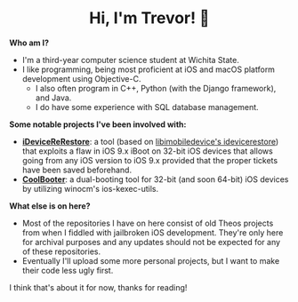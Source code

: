 <h1 align="center">Hi, I'm Trevor! 👋</h1>
<b>Who am I?</b>

- I'm a third-year computer science student at Wichita State. 
- I like programming, being most proficient at iOS and macOS platform development using Objective-C.
  - I also often program in C++, Python (with the Django framework), and Java.
  - I do have some experience with SQL database management.
  

<b>Some notable projects I've been involved with:</b>

- <b>[iDeviceReRestore](https://downgrade.party)</b>: a tool (based on [libimobiledevice's idevicerestore](https://github.com/libimobiledevice/idevicerestore)) that exploits a flaw in iOS 9.x iBoot on 32-bit iOS devices that allows going from any iOS version to iOS 9.x provided that the proper tickets have been saved beforehand.
- <b>[CoolBooter](https://coolbooter.com)</b>: a dual-booting tool for 32-bit (and soon 64-bit) iOS devices by utilizing winocm's ios-kexec-utils.

<b>What else is on here?</b>

- Most of the repositories I have on here consist of old Theos projects from when I fiddled with jailbroken iOS development. They're only here for archival purposes and any updates should not be expected for any of these repositories.
- Eventually I'll upload some more personal projects, but I want to make their code less ugly first.

I think that's about it for now, thanks for reading!


<!--
**Trsvsr/Trsvsr** is a ✨ _special_ ✨ repository because its `README.md` (this file) appears on your GitHub profile.

Here are some ideas to get you started:

- 🔭 I’m currently working on ...
- 🌱 I’m currently learning ...
- 👯 I’m looking to collaborate on ...
- 🤔 I’m looking for help with ...
- 💬 Ask me about ...
- 📫 How to reach me: ...
- 😄 Pronouns: ...
- ⚡ Fun fact: ...
-->

